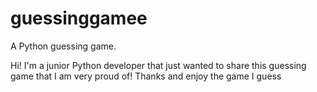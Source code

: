 # guessinggamee
A Python guessing game.

Hi! I'm a junior Python developer that just wanted to share this guessing game that I am very proud of!
Thanks and enjoy the game I guess
